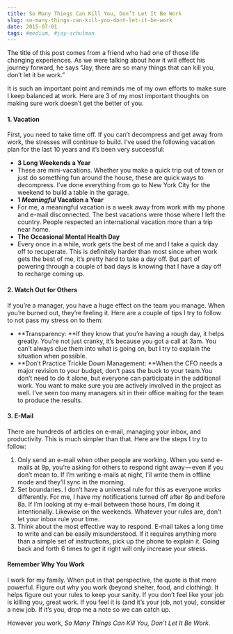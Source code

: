 ```yaml
---
title: So Many Things Can Kill You, Don’t Let It Be Work
slug: so-many-things-can-kill-you-dont-let-it-be-work
date: 2015-07-01
tags: #medium, #jay-schulman
---
```


The title of this post comes from a friend who had one of those life changing experiences. As we were talking about how it will effect his journey forward, he says “Jay, there are so many things that can kill you, don’t let it be work.”

It is such an important point and reminds me of my own efforts to make sure I keep balanced at work. Here are 3 of my most important thoughts on making sure work doesn’t get the better of you.

#### 1. Vacation

First, you need to take time off. If you can’t decompress and get away from work, the stresses will continue to build. I’ve used the following vacation plan for the last 10 years and it’s been very successful:

- **3 Long Weekends a Year**
- These are mini-vacations. Whether you make a quick trip out of town or just do something fun around the house, these are quick ways to decompress. I’ve done everything from go to New York City for the weekend to build a table in the garage.
- **1 *Meaningful* Vacation a Year**
- For me, a meaningful vacation is a week away from work with my phone and e-mail disconnected. The best vacations were those where I left the country. People respected an international vacation more than a trip near home.
- **The Occasional Mental Health Day**
- Every once in a while, work gets the best of me and I take a quick day off to recuperate. This is definitely harder than most since when work gets the best of me, it’s pretty hard to take a day off. But part of powering through a couple of bad days is knowing that I have a day off to recharge coming up.

#### 2. Watch Out for Others

If you’re a manager, you have a huge effect on the team you manage. When you’re burned out, they’re feeling it. Here are a couple of tips I try to follow to not pass my stress on to them:

- **Transparency: **If they know that you’re having a rough day, it helps greatly. You’re not just cranky, it’s because you got a call at 3am. You can’t always clue them into what is going on, but I try to explain the situation when possible.
- **Don’t Practice Trickle Down Management: **When the CFO needs a major revision to your budget, don’t pass the buck to your team.You don’t need to do it alone, but everyone can participate in the additional work. You want to make sure you are actively involved in the project as well. I’ve seen too many managers sit in their office waiting for the team to produce the results.

#### 3. E-Mail

There are hundreds of articles on e-mail, managing your inbox, and productivity. This is much simpler than that. Here are the steps I try to follow:

1. Only send an e-mail when other people are working. When you send e-mails at 9p, you’re asking for others to respond right away — even if you don’t mean to. If I’m writing e-mails at night, I’ll write them in offline mode and they’ll sync in the morning.
2. Set boundaries. I don’t have a universal rule for this as everyone works differently. For me, I have my notifications turned off after 8p and before 8a. If I’m looking at my e-mail between those hours, I’m doing it intentionally. Likewise on the weekends. Whatever your rules are, don’t let your inbox rule your time.
3. Think about the most effective way to respond. E-mail takes a long time to write and can be easily misunderstood. If it requires anything more than a simple set of instructions, pick up the phone to explain it. Going back and forth 6 times to get it right will only increase your stress.

#### Remember Why You Work

I work for my family. When put in that perspective, the quote is that more powerful. Figure out why you work (beyond shelter, food, and clothing). It helps figure out your rules to keep your sanity. If you don’t feel like your job is killing you, great work. If you feel it is (and it’s your job, not you), consider a new job. If it’s you, drop me a note so we can catch up.

However you work, *So Many Things Can Kill You, Don’t Let It Be Work.*
